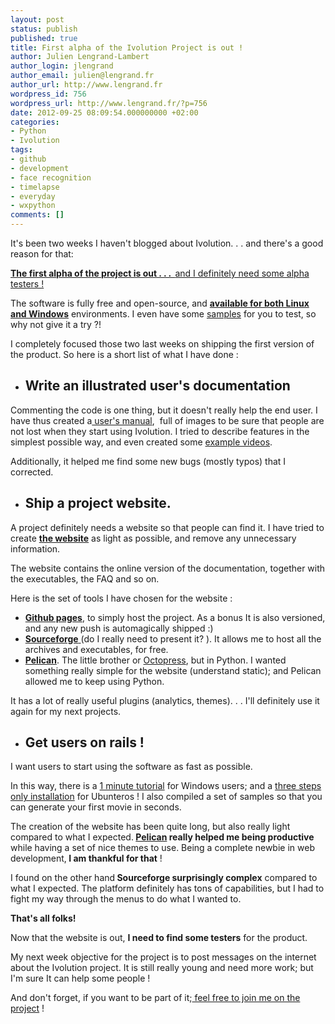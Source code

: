```yaml
---
layout: post
status: publish
published: true
title: First alpha of the Ivolution Project is out !
author: Julien Lengrand-Lambert
author_login: jlengrand
author_email: julien@lengrand.fr
author_url: http://www.lengrand.fr
wordpress_id: 756
wordpress_url: http://www.lengrand.fr/?p=756
date: 2012-09-25 08:09:54.000000000 +02:00
categories:
- Python
- Ivolution
tags:
- github
- development
- face recognition
- timelapse
- everyday
- wxpython
comments: []
---
```

It's been two weeks I haven't blogged about Ivolution. . . and there's a good reason for that:

<a title="website" href="http://jlengrand.github.com/Ivolution" target="_blank"><strong>The first alpha of the project is out . . .  </strong>and I definitely need some alpha testers !</a>
<div></div>
<div></div>
The software is fully free and open-source, and <a title="downloads" href="http://jlengrand.github.com/Ivolution/pages/Downloads.html"><strong>available for both Linux and Windows</strong></a> environments. I even have some <a title="samples" href="http://sourceforge.net/projects/ivolutioner/files/other%20downloads/Ivolution_samples.zip/download">samples</a> for you to test, so why not give it a try ?!

I completely focused those two last weeks on shipping the first version of the product. So here is a short list of what I have done :
<div></div>
<ul>
	<li>
<h2>Write an illustrated user's documentation</h2>
</li>
</ul>
<div></div>
Commenting the code is one thing, but it doesn't really help the end user. I have thus created a<a title="manual" href="http://jlengrand.github.com/Ivolution/pages/Ivolution.html" target="_blank"> user's manual</a>,  full of images to be sure that people are not lost when they start using Ivolution. I tried to describe features in the simplest possible way, and even created some <a title="example" href="http://www.youtube.com/watch?v=yBnsqYn9Vgg&amp;feature=player_embedded" target="_blank">example videos</a>.

Additionally, it helped me find some new bugs (mostly typos) that I corrected.
<h2></h2>
<div>
<ul>
	<li>
<h2>Ship a project website.</h2>
</li>
</ul>
</div>
<div></div>
A project definitely needs a website so that people can find it. I have tried to create <a title="ivolution website" href="http://jlengrand.github.com/Ivolution/pages/Ivolution.html" target="_blank"><strong>the website</strong></a> as light as possible, and remove any unnecessary information.

The website contains the online version of the documentation, together with the executables, the FAQ and so on.

Here is the set of tools I have chosen for the website :
<ul>
	<li><a title="github pages" href="http://pages.github.com/" target="_blank"><strong>Github pages</strong></a>, to simply host the project. As a bonus It is also versioned, and any new push is automagically shipped :)</li>
	<li><a title="sourceforge" href="http://sourceforge.net/projects/ivolutioner/?source=directory" target="_blank"><strong>Sourceforge</strong> </a>(do I really need to present it? ). It allows me to host all the archives and executables, for free.</li>
	<li><a title="Pelican" href="http://docs.getpelican.com/en/latest/index.html" target="_blank"><strong>Pelican</strong></a>. The little brother or <a title="octopress" href="http://octopress.org/" target="_blank">Octopress</a>, but in Python. I wanted something really simple for the website (understand static); and Pelican allowed me to keep using Python.</li>
</ul>
It has a lot of really useful plugins (analytics, themes). . . I'll definitely use it again for my next projects.
<div></div>
<div>
<ul>
	<li>
<h2>Get users on rails !</h2>
</li>
</ul>
</div>
<div></div>
I want users to start using the software as fast as possible.

In this way, there is a <a title="1 minute tutorial" href="http://jlengrand.github.com/Ivolution/pages/OneMinuteTutorial.html" target="_blank">1 minute tutorial</a> for Windows users; and a <a title="install ubuntu" href="http://jlengrand.github.com/Ivolution/pages/Installation.html" target="_blank">three steps only installation</a> for Ubunteros ! I also compiled a set of samples so that you can generate your first movie in seconds.

The creation of the website has been quite long, but also really light compared to what I expected.<strong> <a title="pelican" href="http://docs.getpelican.com/en/latest/index.html" target="_blank">Pelican</a> really helped me being productive</strong> while having a set of nice themes to use. Being a complete newbie in web development,<strong> I am thankful for that</strong> !

I found on the other hand<strong> Sourceforge surprisingly complex</strong> compared to what I expected. The platform definitely has tons of capabilities, but I had to fight my way through the menus to do what I wanted to.
<div></div>
<div></div>
<strong>That's all folks!</strong>

Now that the website is out, <strong>I need to find some testers</strong> for the product.

My next week objective for the project is to post messages on the internet about the Ivolution project. It is still really young and need more work; but I'm sure It can help some people !

And don't forget, if you want to be part of it;<a title="fork me" href="http://github.com/jlengrand/Ivolution" target="_blank"> feel free to join me on the project</a> !
<div></div>
